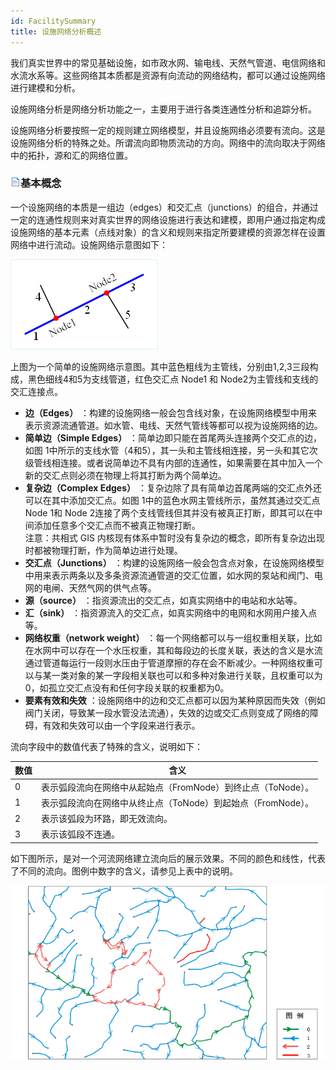 ```yaml
---
id: FacilitySummary
title: 设施网络分析概述
---
```

我们真实世界中的常见基础设施，如市政水网、输电线、天然气管道、电信网络和水流水系等。这些网络其本质都是资源有向流动的网络结构，都可以通过设施网络进行建模和分析。

设施网络分析是网络分析功能之一，主要用于进行各类连通性分析和追踪分析。

设施网络分析要按照一定的规则建立网络模型，并且设施网络必须要有流向。这是设施网络分析的特殊之处。所谓流向即物质流动的方向。网络中的流向取决于网络中的拓扑，源和汇的网络位置。

### ![](../img/read.gif)基本概念

一个设施网络的本质是一组边（edges）和交汇点（junctions）的组合，并通过一定的连通性规则来对真实世界的网络设施进行表达和建模，即用户通过指定构成设施网络的基本元素（点线对象）的含义和规则来指定所要建模的资源怎样在设置网络中进行流动。设施网络示意图如下：

![](img/FacilityStructure.png)    
  
上图为一个简单的设施网络示意图。其中蓝色粗线为主管线，分别由1,2,3三段构成，黑色细线4和5为支线管道，红色交汇点 Node1 和 Node2为主管线和支线的交汇连接点。
* **边（Edges）** ：构建的设施网络一般会包含线对象，在设施网络模型中用来表示资源流通管道。如水管、电线、天然气管线等都可以视为设施网络的边。
* **简单边（Simple Edges）** ：简单边即只能在首尾两头连接两个交汇点的边，如图 1中所示的支线水管（4和5），其一头和主管线相连接，另一头和其它次级管线相连接。或者说简单边不具有内部的连通性，如果需要在其中加入一个新的交汇点则必须在物理上将其打断为两个简单边。
* **复杂边（Complex Edges）** ：复杂边除了具有简单边首尾两端的交汇点外还可以在其中添加交汇点。如图 1中的蓝色水网主管线所示，虽然其通过交汇点 Node 1和 Node 2连接了两个支线管线但其并没有被真正打断，即其可以在中间添加任意多个交汇点而不被真正物理打断。<br/>注意：共相式 GIS 内核现有体系中暂时没有复杂边的概念，即所有复杂边出现时都被物理打断，作为简单边进行处理。
* **交汇点（Junctions）** ：构建的设施网络一般会包含点对象，在设施网络模型中用来表示两条以及多条资源流通管道的交汇位置，如水网的泵站和阀门、电网的电闸、天然气网的供气点等。
* **源（source）** ：指资源流出的交汇点，如真实网络中的电站和水站等。
* **汇（sink）** ：指资源流入的交汇点，如真实网络中的电网和水网用户接入点等。
* **网络权重（network weight）** ：每一个网络都可以与一组权重相关联，比如在水网中可以存在一个水压权重，其和每段边的长度关联，表达的含义是水流通过管道每运行一段则水压由于管道摩擦的存在会不断减少。一种网络权重可以与某一类对象的某一字段相关联也可以和多种对象进行关联，且权重可以为0，如孤立交汇点没有和任何字段关联的权重都为0。
* **要素有效和失效** ：设施网络中的边和交汇点都可以因为某种原因而失效（例如阀门关闭，导致某一段水管没法流通），失效的边或交汇点则变成了网络的障碍，有效和失效可以由一个字段来进行表示。

流向字段中的数值代表了特殊的含义，说明如下：

数值 | 含义  
---|---  
0 | 表示弧段流向在网络中从起始点（FromNode）到终止点（ToNode）。  
1 | 表示弧段流向在网络中从终止点（ToNode）到起始点（FromNode）。  
2 | 表示该弧段为环路，即无效流向。  
3 | 表示该弧段不连通。  
  
如下图所示，是对一个河流网络建立流向后的展示效果。不同的颜色和线性，代表了不同的流向。图例中数字的含义，请参见上表中的说明。

![](img/DirectionIllus.png)  
